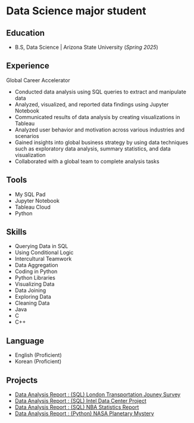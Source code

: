 # Data Science major student

## Education
- B.S, Data Science | Arizona State University (_Spring 2025_)

## Experience
Global Career Accelerator 
- Conducted data analysis using SQL queries to extract and manipulate data
- Analyzed, visualized, and reported data findings using Jupyter Notebook
- Communicated results of data analysis by creating visualizations in Tableau
- Analyzed user behavior and motivation across various industries and scenarios
- Gained insights into global business strategy by using data techniques such as exploratory data analysis, summary statistics, and data visualization
- Collaborated with a global team to complete analysis tasks

## Tools
- My SQL Pad
- Jupyter Notebook
- Tableau Cloud
- Python

## Skills
- Querying Data in SQL
- Using Conditional Logic
- Intercultural Teamwork
- Data Aggregation
- Coding in Python
- Python Libraries
- Visualizing Data
- Data Joining
- Exploring Data
- Cleaning Data
- Java
- C
- C++

## Language
- English (Proficient)
- Korean (Proficient)

## Projects
- [Data Analysis Report : (SQL) London Transportation Jouney Survey](https://docs.google.com/document/d/1cl8W0T8fHf1inKsaieJbp362S4nc_in-zNJyjFkIo78/edit?usp=sharing)
- [Data Analysis Report : (SQL) Intel Data Center Project](https://docs.google.com/document/d/1xilUIFkk0TIiMVsXPSd3uK5b9i9Owxblvnw1x7ASz-o/edit?usp=sharing)
- [Data Analysis Report : (SQL) NBA Statistics Report](https://docs.google.com/document/d/1ASOAKnZXjse1MQf1JIaw16kCKyPxM7k0Rzhpv9YdLj8/edit?usp=sharing)
- [Data Analysis Report : (Python) NASA Planetary Mystery](https://suyong0427.github.io/Suyong_Choi/NASA_Planetary_Mystery_Report.html)






















